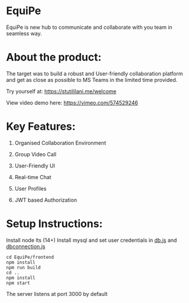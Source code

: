 # EquiPe
EquiPe is new hub to communicate and collaborate with you team in seamless way. 

# About the product:
The target was to build a robust and User-friendly collaboration platform and get as close as possible to MS Teams in the limited time provided.

Try yourself at: https://stutililani.me/welcome

View video demo here: https://vimeo.com/574529246

# Key Features:
1. Organised Collaboration Environment

2. Group Video Call

3. User-Friendly UI

4. Real-time Chat

5. User Profiles

6. JWT based Authorization



# Setup Instructions:

Install node lts (14+)
Install mysql and set user credentials in [db.js](https://github.com/stuts23/EquiPe/blob/master/src/db/db.js) and [dbconnection.js](https://github.com/stuts23/EquiPe/blob/master/src/db/db-connection.js)
 
```
cd EquiPe/frontend
npm install
npm run build
cd ..
npm install
npm start
```
The server listens at port 3000 by default
